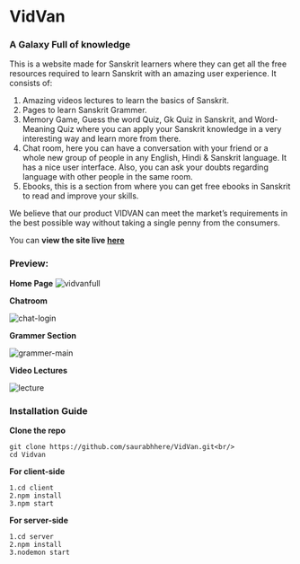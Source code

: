 # VidVan
### A Galaxy Full of knowledge

This is a website made for Sanskrit learners where they can get all the free resources required to learn Sanskrit with an amazing user experience.
It consists of:
1. Amazing videos lectures to learn the basics of Sanskrit.
2. Pages to learn Sanskrit Grammer.
3. Memory Game, Guess the word Quiz, Gk Quiz in Sanskrit, and Word-Meaning Quiz where you can apply your Sanskrit knowledge in a very interesting way and learn more from there.
4. Chat room, here you can have a conversation with your friend or a whole new group of people in any English, Hindi & Sanskrit language. It has a nice user interface. Also, you can ask your doubts regarding language with other people in the same room.
5. Ebooks, this is a section from where you can get free ebooks in Sanskrit to read and improve your skills.

We believe that our product VIDVAN can meet the market’s requirements in the best possible way without taking a single penny from the consumers.

You can **view the site live [here](https://vidvan.netlify.app/)**
 
### Preview:
**Home Page**
![vidvanfull](https://user-images.githubusercontent.com/60233336/111864325-369fd700-8986-11eb-9aaf-69f48150f51e.png)


**Chatroom**

![chat-login](https://user-images.githubusercontent.com/60233336/103664579-7155be00-4f98-11eb-86e2-6686c718f69d.png)

**Grammer Section**

![grammer-main](https://user-images.githubusercontent.com/60233336/103664564-6dc23700-4f98-11eb-81d4-df85497c4dd7.png)

**Video Lectures**

![lecture](https://user-images.githubusercontent.com/60233336/103664561-6c910a00-4f98-11eb-8fa1-0b86fdcf9d95.png)



### Installation Guide

**Clone the repo**
```
git clone https://github.com/saurabhhere/VidVan.git<br/>
cd Vidvan
```

**For client-side**
```
1.cd client
2.npm install
3.npm start
```

**For server-side**
```
1.cd server
2.npm install
3.nodemon start
```
